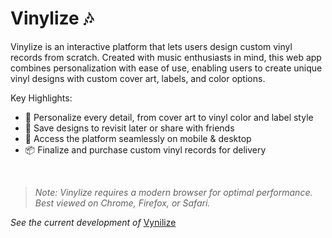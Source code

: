 # Vinylize 🎶

Vinylize is an interactive platform that lets users design custom vinyl records from scratch. Created with music enthusiasts in mind, this web app combines personalization with ease of use, enabling users to create unique vinyl designs with custom cover art, labels, and color options.

Key Highlights:

* 🎨 Personalize every detail, from cover art to vinyl color and label style
* 💾 Save designs to revisit later or share with friends
* 📲 Access the platform seamlessly on mobile & desktop
* 📦 Finalize and purchase custom vinyl records for delivery

<br>

> *Note: Vinylize requires a modern browser for optimal performance. Best viewed on Chrome, Firefox, or Safari.*

*See the current development of* [Vynilize](https://red-nightingale-329659.hostingersite.com/)
